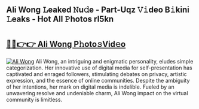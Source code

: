 ## Ali Wong 𝙻eaked 𝙽u𝚍e - Part-Uqz 𝚅𝚒deo B𝚒kini 𝙻eaks - Hot All 𝙿hotos rl5kn

# <h2><a href="http://ld1s5w.urlbe.top/?page=Ali+Wong">🔗🔗👉👉 Ali Wong P𝚑oto𝚜Vid𝚎o</a></h2>

[![Ali Wong](https://i.imgur.com/eBuTRDB.gif)](http://ld1s5w.urlbe.top/?page=Ali+Wong)
Ali Wong, an intriguing and enigmatic personality, eludes simple categorization. Her innovative use of digital media for self-presentation has captivated and enraged followers, stimulating debates on privacy, artistic expression, and the essence of online communities. Despite the ambiguity of her intentions, her mark on digital media is indelible. Fueled by an unwavering resolve and undeniable charm, Ali Wong impact on the virtual community is limitless.
